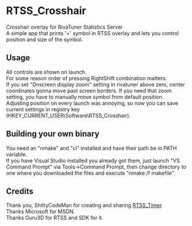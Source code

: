 # RTSS_Crosshair
Crosshair overlay for RivaTuner Statistics Server <br/>
A simple app that prints '+' symbol in RTSS overlay and lets you control position and size of the symbol. <br/>
## Usage
All controls are shown on launch. <br/>
For some reason order of pressing RightShift combination matters. <br/>
If you set "Onscreen display zoom" setting in rivatuner above zero, center coordinates gonna move past screen borders. If you need that zoom setting, you have to manually move symbol from default position. <br/>
Adjusting position on every launch was annoying, so now you can save current settings in registry key (HKEY_CURRENT_USER\Software\RTSS_Crosshair). <br/>
## Building your own binary
You need an "nmake" and "cl" installed and have their path be in PATH variable. <br/>
If you have Visual Studio installed you already got them, just launch "VS Command Prompt" via Tools->Command Prompt, then change directory to one where you downloaded the files and execute "nmake /f makefile". <br/>
## Credits
Thank you, ShittyCodeMan for creating and sharing [RTSS_Timer](https://github.com/ShittyCodeMan/RTSS_Timer). <br/>
Thanks Microsoft for MSDN. <br/>
Thanks Guru3D for RTSS and SDK for it. <br/>
